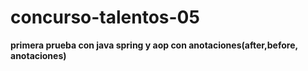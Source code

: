 # concurso-talentos-05
<b>primera prueba con java spring y aop con anotaciones(after,before, anotaciones)</b>

